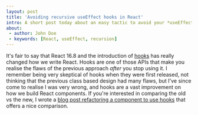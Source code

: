 ```yaml
---
layout: post
title: 'Avoiding recursive useEffect hooks in React'
intro: A short post today about an easy tactic to avoid your *useEffect* calls becoming recursive when setting state.
about:
 - author: John Doe
 - keywords: [React, useEffect, recursion]
---
```


It's fair to say that React 16.8 and the introduction of
[hooks](https://reactjs.org/docs/hooks-intro.html) has really changed how we
write React. Hooks are one of those APIs that make you realise the flaws of the
previous approach _after_ you stop using it. I remember being very skeptical of
hooks when they were first released, not thinking that the previous class based
design had many flaws, but I've since come to realise I was very wrong, and
hooks are a vast improvement on how we build React components. If you're
interested in comparing the old vs the new, I wrote a
[blog post refactoring a component to use hooks](/refactoring-to-react-hooks/)
that offers a nice comparison.
